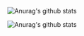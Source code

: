![Anurag's github stats](https://github-readme-stats.vercel.app/api?username=oscarcanongo&show_icons=true&count_private=true&hide=stars)

![Anurag's github stats](https://github-readme-stats.vercel.app/api?username=oscarcanongo&show_icons=true&count_private=true&hide=stars)

<!--
**OscarCanongo/oscarcanongo** is a ✨ _special_ ✨ repository because its `README.md` (this file) appears on your GitHub profile.

Here are some ideas to get you started:

- 🔭 I’m currently working on ...
- 🌱 I’m currently learning ...
- 👯 I’m looking to collaborate on ...
- 🤔 I’m looking for help with ...
- 💬 Ask me about ...
- 📫 How to reach me: ...
- 😄 Pronouns: ...
- ⚡ Fun fact: ...
-->
